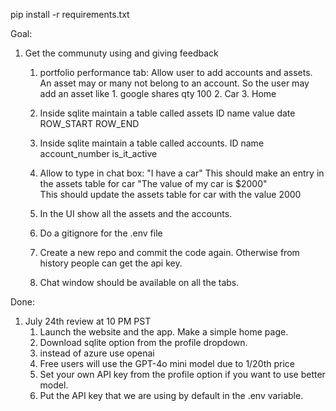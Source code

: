 pip install -r requirements.txt

Goal:

1. Get the communuty using and giving feedback
    1. portfolio performance tab:
        Allow user to add accounts and assets.
        An asset may or many not belong to an account.
        So the user may add an asset like 1. google shares qty 100
                                          2. Car
                                          3. Home
    2. Inside sqlite maintain a table called assets
        ID      name    value   date   ROW_START     ROW_END 
    3. Inside sqlite maintain a table called accounts.
        ID      name    account_number    is_it_active
    4. Allow to type in chat box:
        "I have a car"
            This should make an entry in the assets table for car
        "The value of my car is $2000"    
            This should update the assets table for car with the value 2000
    5. In the UI show all the assets and the accounts.


    5. Do a gitignore for the .env file
    6. Create a new repo and commit the code again. Otherwise from history people can get the api key.
    7. Chat window should be available on all the tabs.
    


Done:
1. July 24th review at 10 PM PST
    1. Launch the website and the app. Make a simple home page.
    2. Download sqlite option from the profile dropdown.
    3. instead of azure use openai
    4. Free users will use the GPT-4o mini model due to 1/20th price
    5. Set your own API key from the profile option if you want to use better model.
    6. Put the API key that we are using by default in the .env variable.
